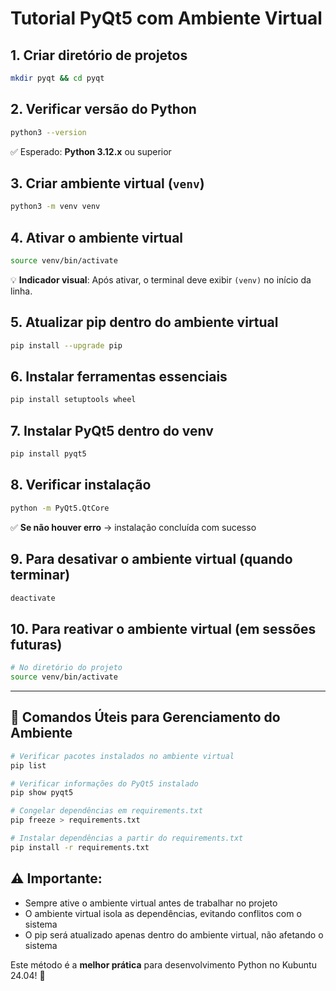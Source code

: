 # Tutorial PyQt5 com Ambiente Virtual

## 1. **Criar diretório de projetos**

```bash
mkdir pyqt && cd pyqt
```

## 2. **Verificar versão do Python**

```bash
python3 --version
```

✅ Esperado: **Python 3.12.x** ou superior

## 3. **Criar ambiente virtual (`venv`)**

```bash
python3 -m venv venv
```

## 4. **Ativar o ambiente virtual**

```bash
source venv/bin/activate
```

💡 **Indicador visual**: Após ativar, o terminal deve exibir `(venv)` no início da linha.

## 5. **Atualizar pip dentro do ambiente virtual**

```bash
pip install --upgrade pip
```

## 6. **Instalar ferramentas essenciais**

```bash
pip install setuptools wheel
```

## 7. **Instalar PyQt5 dentro do venv**

```bash
pip install pyqt5
```

## 8. **Verificar instalação**

```bash
python -m PyQt5.QtCore
```

✅ **Se não houver erro** → instalação concluída com sucesso

## 9. **Para desativar o ambiente virtual** (quando terminar)

```bash
deactivate
```

## 10. **Para reativar o ambiente virtual** (em sessões futuras)

```bash
# No diretório do projeto
source venv/bin/activate
```

---

## 📝 **Comandos Úteis para Gerenciamento do Ambiente**

```bash
# Verificar pacotes instalados no ambiente virtual
pip list

# Verificar informações do PyQt5 instalado
pip show pyqt5

# Congelar dependências em requirements.txt
pip freeze > requirements.txt

# Instalar dependências a partir do requirements.txt
pip install -r requirements.txt
```

## ⚠️ **Importante:**
- Sempre ative o ambiente virtual antes de trabalhar no projeto
- O ambiente virtual isola as dependências, evitando conflitos com o sistema
- O pip será atualizado apenas dentro do ambiente virtual, não afetando o sistema

Este método é a **melhor prática** para desenvolvimento Python no Kubuntu 24.04! 🚀